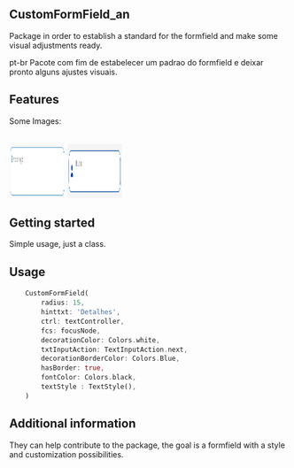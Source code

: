 <!-- 
This README describes the package. If you publish this package to pub.dev,
this README's contents appear on the landing page for your package.

For information about how to write a good package README, see the guide for
[writing package pages](https://dart.dev/guides/libraries/writing-package-pages). 

For general information about developing packages, see the Dart guide for
[creating packages](https://dart.dev/guides/libraries/create-library-packages)
and the Flutter guide for
[developing packages and plugins](https://flutter.dev/developing-packages). 
-->
## CustomFormField_an

Package in order to establish a standard for the formfield and make some visual adjustments ready.

pt-br
Pacote com fim de estabelecer um padrao do formfield e deixar pronto alguns ajustes visuais.

## Features

Some Images:

<br>
<img height="100" width="100" src="https://raw.githubusercontent.com/ronaldiux/customformfield/main/screenshots/01.png" alt="CustomFormField" style="max-width: 100%;">
<img height="100" width="100" src="https://raw.githubusercontent.com/ronaldiux/customformfield/main/screenshots/02.png" alt="CustomFormField" style="max-width: 100%;">

## Getting started

Simple usage, just a class.

## Usage


```dart
    CustomFormField(
        radius: 15,
        hinttxt: 'Detalhes',
        ctrl: textController,
        fcs: focusNode,
        decorationColor: Colors.white,
        txtInputAction: TextInputAction.next,
        decorationBorderColor: Colors.Blue,
        hasBorder: true,
        fontColor: Colors.black,
        textStyle : TextStyle(),
    )
```

## Additional information

They can help contribute to the package, the goal is a formfield with a style and customization possibilities.
